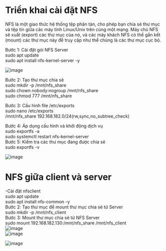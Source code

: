 # Triển khai cài đặt NFS  

NFS là một giao thức hệ thống tệp phân tán, cho phép bạn chia sẻ thư mục và tệp tin giữa các máy tính Linux/Unix trên cùng một mạng. Máy chủ NFS sẽ xuất (export) các thư mục của nó, và các máy khách NFS có thể gắn kết (mount) các thư mục này để truy cập như thể chúng là các thư mục cục bộ.  

Bước 1: Cài đặt gói NFS Server  
sudo apt update  
sudo apt install nfs-kernel-server -y  

![image](https://github.com/user-attachments/assets/fba69888-a40f-4a5e-8ab2-b403fee4e70e)  


Bước 2: Tạo thư mục chia sẻ  
sudo mkdir -p /mnt/nfs_share  
sudo chown nobody:nogroup /mnt/nfs_share  
sudo chmod 777 /mnt/nfs_share  

Bước 3: Cấu hình file /etc/exports  
sudo nano /etc/exports  
/mnt/nfs_share 192.168.182.0/24(rw,sync,no_subtree_check)  

Bước 4: Áp dụng cấu hình và khởi động dịch vụ  
sudo exportfs -a  
sudo systemctl restart nfs-kernel-server  
Bước 5: Kiểm tra các thư mục đang được chia sẻ  
sudo exportfs -v  


![image](https://github.com/user-attachments/assets/06d948de-3a2a-4124-850b-4b04295799bc)  
# NFS giữa client và server
-Cài đặt nfsclient  
sudo apt update  
sudo apt install nfs-common -y  
Bước 2: Tạo thư mục để mount thư mục chia sẻ từ Server  
sudo mkdir -p /mnt/nfs_client  
Bước 3: Mount thư mục chia sẻ từ NFS Server  
sudo mount 192.168.182.130:/mnt/nfs_share /mnt/nfs_client  
![image](https://github.com/user-attachments/assets/eb9189d3-e662-4fa4-84bb-aa066a61c31e)  
![image](https://github.com/user-attachments/assets/0ac4b68a-3046-4db0-bf3a-4122dff68a14)



![image](https://github.com/user-attachments/assets/c9c6f028-28bf-45cf-abbb-3f28b4cdeb36)  








